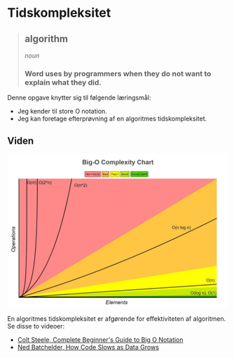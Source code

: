 # Tidskompleksitet
> ## **algorithm**
> *noun*
> ### Word uses by programmers when they do not want to explain what they did.

Denne opgave knytter sig til følgende læringsmål:
* Jeg kender til store O notation.
* Jeg kan foretage efterprøvning af en algoritmes tidskompleksitet.

## Viden
![d](https://github.com/mads-mikkel/DSA/blob/master/docs/img/tidskompleksitetsfunktioner.jpeg "f")

En algoritmes tidskompleksitet er afgørende for effektiviteten af algoritmen. Se disse to videoer:
* [Colt Steele, Complete Beginner's Guide to Big O Notation](https://www.youtube.com/watch?v=kS_gr2_-ws8)
* [Ned Batchelder, How Code Slows as Data Grows](https://www.youtube.com/watch?v=Ee0HzlnIYWQ)
